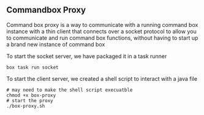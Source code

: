 ## Commandbox Proxy
Command box proxy is a way to communicate with a running command box instance with a thin client that connects over a socket protocol to allow you to communicate and run command box functions, without having to start up a brand new instance of command box

To start the socket server, we have packaged it in a task runner
```
box task run socket
```

To start the client server, we created a shell script to interact with a java file
```
# may need to make the shell script execuatble
chmod +x box-proxy
# start the proxy
./box-proxy.sh
```